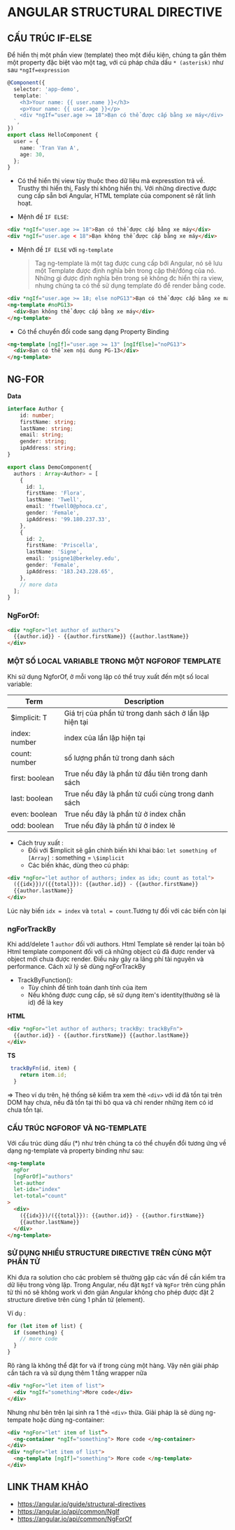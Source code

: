 # ANGULAR STRUCTURAL DIRECTIVE

## CẤU TRÚC IF-ELSE

Để hiển thị một phần view (template) theo một điều kiện, chúng ta gắn thêm một property đặc biệt vào một tag, với cú pháp chứa dấu `* (asterisk)` như sau `*ngIf=expression`

```typescript
@Component({
  selector: 'app-demo',
  template: `
    <h3>Your name: {{ user.name }}</h3>
    <p>Your name: {{ user.age }}</p>
    <div *ngIf="user.age >= 18">Bạn có thể được cấp bằng xe máy</div>
  `,
})
export class HelloComponent {
  user = {
    name: 'Tran Van A',
    age: 30,
  };
}
```

- Có thể hiển thị view tùy thuộc theo dữ liệu mà expresstion trả về. Trusthy thì hiển thị, Fasly thì không hiển thị. Với những directive được cung cấp sẵn bơi Angular, HTML template của component sẽ rất linh hoạt. 

- Mệnh đề `IF ELSE`:

```html
<div *ngIf="user.age >= 18">Bạn có thể được cấp bằng xe máy</div>
<div *ngIf="user.age < 18">Bạn không thể được cấp bằng xe máy</div>
```

- Mệnh đề `IF ELSE` với `ng-template`
    > Tag ng-template là một tag được cung cấp bới Angular, nó sẽ lưu một Template được định nghĩa bên trong cặp thẻ/đóng của nó. 
    > Những gì được định nghĩa bên trong sẽ không đc hiển thị ra view, nhưng chúng ta có thể sử dụng template đó để render bằng code. 

```html
<div *ngIf="user.age >= 18; else noPG13">Bạn có thể được cấp bằng xe máy</div>
<ng-template #noPG13>
  <div>Bạn không thể được cấp bằng xe máy</div>
</ng-template>
```
- Có thể chuyển đổi code sang dạng Property Binding

```html
<ng-template [ngIf]="user.age >= 13" [ngIfElse]="noPG13">
  <div>Bạn có thể xem nội dung PG-13</div>
</ng-template>
```

## NG-FOR

**Data**
```typescript
interface Author {
    id: number;
    firstName: string;
    lastName: string;
    email: string;
    gender: string;
    ipAddress: string;
}

export class DemoComponent{
  authors : Array<Author> = [
    {
      id: 1,
      firstName: 'Flora',
      lastName: 'Twell',
      email: 'ftwell0@phoca.cz',
      gender: 'Female',
      ipAddress: '99.180.237.33',
    },
    {
      id: 2,
      firstName: 'Priscella',
      lastName: 'Signe',
      email: 'psigne1@berkeley.edu',
      gender: 'Female',
      ipAddress: '183.243.228.65',
    },
    // more data
  ];  
}
```
### NgForOf:

```html
<div *ngFor="let author of authors">
  {{author.id}} - {{author.firstName}} {{author.lastName}}
</div>
```

### MỘT SỐ LOCAL VARIABLE TRONG MỘT NGFOROF TEMPLATE
Khi sử dụng NgforOf, ở mỗi vong lặp có thể truy xuất đến một số local variable:

| Term           | Description                                            |
| -------------- | ------------------------------------------------------ |
| \$implicit: T  | Giá trị của phần tử trong danh sách ở lần lặp hiện tại |
| index: number  | index của lần lặp hiện tại                             |
| count: number  | số lượng phần tử trong danh sách                       |
| first: boolean | True nếu đây là phần tử đầu tiên trong danh sách       |
| last: boolean  | True nếu đây là phần tử cuối cùng trong danh sách      |
| even: boolean  | True nếu đây là phần tử ở index chẵn                   |
| odd: boolean   | True nếu đây là phần tử ở index lẻ                     |

- Cách truy xuất : 
    + Đối với $implicit sẽ gắn chính biến khi khai báo: `let something of [Array]` : something = `\$implicit`
    + Các biến khác, dùng theo cú pháp:

```html
<div *ngFor="let author of authors; index as idx; count as total">
  ({{idx}})/({{total}}): {{author.id}} - {{author.firstName}}
  {{author.lastName}}
</div>
```
Lúc này biến `idx = index` và `total = count`.Tương tự đối với các biến còn lại

###  ngForTrackBy

Khi add/delete 1 `author` đối với authors. Html Template sẽ render lại toàn bộ Html template component đối với cả những object cũ đã được render và object mới chưa được render. Điều này gây ra lãng phí tài nguyên và performance. Cách xử lý sẽ dùng ngForTrackBy

- TrackByFunction():
    + Tùy chỉnh để tính toán danh tính của item
    + Nếu không được cung cấp, sẽ sử dụng item's identity(thường sẽ là id) để là key


**HTML**
```html
<div *ngFor="let author of authors; trackBy: trackByFn">
  {{author.id}} - {{author.firstName}} {{author.lastName}}
</div>
```
**TS**
```typescript
 trackByFn(id, item) {
    return item.id;
  }
```

=> Theo ví dụ trên, hệ thống sẽ kiểm tra xem thẻ `<div>` với id đã tồn tại trên DOM hay chưa, nếu đã tồn tại thì bỏ qua và chỉ render những item có id chưa tồn tại.

### CẤU TRÚC NGFOROF VÀ NG-TEMPLATE

Với cấu trúc dùng dấu (*) như trên chúng ta có thể chuyển đổi tương ứng về dạng ng-template và property binding như sau:

```html
<ng-template
  ngFor
  [ngForOf]="authors"
  let-author
  let-idx="index"
  let-total="count"
>
  <div>
    ({{idx}})/({{total}}): {{author.id}} - {{author.firstName}}
    {{author.lastName}}
  </div>
</ng-template>
```

### SỬ DỤNG NHIỀU STRUCTURE DIRECTIVE TRÊN CÙNG MỘT PHẦN TỬ
Khi đưa ra solution cho các problem sẽ thường gặp các vấn đề cần kiểm tra dữ liệu trong vòng lặp. Trong Angular, nếu đặt `NgIf` và `NgFor` trên cùng phần tử thì nó sẽ không work vì đơn giản Angular không cho phép được đặt 2 structure diretive trên cùng 1 phần tử (element).

Ví dụ : 

```js
for (let item of list) {
  if (something) {
    // more code
  }
}
```
Rõ ràng là không thể đặt for và if trong cùng một hàng. Vậy nên giải pháp cần tách ra và sử dụng thêm 1 tầng wrapper nữa

```html
<div *ngFor="let item of list">
  <div *ngIf="something">More code</div>
</div>
```
Nhưng như bên trên lại sinh ra 1 thẻ `<div>` thừa. Giải pháp là sẽ dùng ng-tempate hoặc dùng ng-container:

```html
<div *ngFor="let" item of list”>
  <ng-container *ngIf="something"> More code </ng-container>
</div>
<div *ngFor="let item of list">
  <ng-template [ngIf]="something"> More code </ng-template>
</div>
```

## LINK THAM KHẢO
- https://angular.io/guide/structural-directives
- https://angular.io/api/common/NgIf
- https://angular.io/api/common/NgForOf